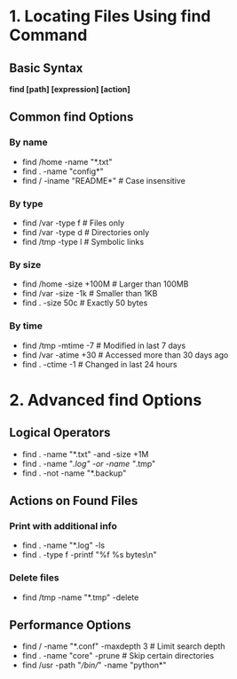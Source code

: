 # 1. Locating Files Using find Command
## Basic Syntax
**find [path] [expression] [action]**

## Common find Options
### By name
- find /home -name "*.txt"
- find . -name "config*"
- find / -iname "README*"        # Case insensitive

### By type
- find /var -type f              # Files only
- find /var -type d              # Directories only
- find /tmp -type l              # Symbolic links

### By size
- find /home -size +100M         # Larger than 100MB
- find /var -size -1k            # Smaller than 1KB
- find . -size 50c               # Exactly 50 bytes

### By time
- find /tmp -mtime -7            # Modified in last 7 days
- find /var -atime +30           # Accessed more than 30 days ago
- find . -ctime -1               # Changed in last 24 hours

# 2. Advanced find Options

## Logical Operators
- find . -name "*.txt" -and -size +1M
- find . -name "*.log" -or -name "*.tmp"
- find . -not -name "*.backup"

## Actions on Found Files

### Print with additional info
- find . -name "*.log" -ls
- find . -type f -printf "%f %s bytes\n"

### Delete files
- find /tmp -name "*.tmp" -delete

## Performance Options
- find / -name "*.conf" -maxdepth 3    # Limit search depth
- find . -name "core" -prune           # Skip certain directories
- find /usr -path "*/bin/*" -name "python*"

